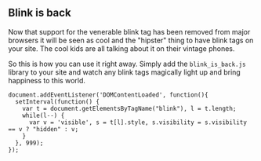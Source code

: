 ## Blink is back

Now that support for the venerable blink tag has been removed from major browsers it will be seen as cool and the "hipster" thing to have blink tags on your site.  The cool kids are all talking about it on their vintage phones.

So this is how you can use it right away.  Simply add the `blink_is_back.js` library to your site and watch any blink tags magically light up and bring happiness to this world.

    document.addEventListener('DOMContentLoaded', function(){
      setInterval(function() {
        var t = document.getElementsByTagName("blink"), l = t.length;
        while(l--) {
          var v = 'visible', s = t[l].style, s.visibility = s.visibility == v ? "hidden" : v;
        }
      }, 999);
    });
